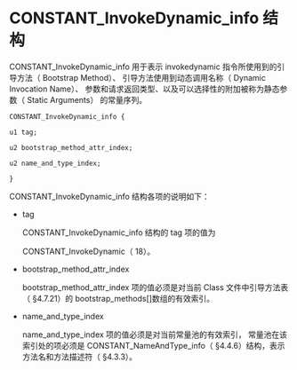 # CONSTANT_InvokeDynamic_info 结构 

CONSTANT_InvokeDynamic_info 用于表示 invokedynamic 指令所使用到的引导方法（ Bootstrap Method）、 引导方法使用到动态调用名称（ Dynamic Invocation Name）、 参数和请求返回类型、以及可以选择性的附加被称为静态参数（ Static Arguments） 的常量序列。

```
CONSTANT_InvokeDynamic_info {

u1 tag;

u2 bootstrap_method_attr_index;

u2 name_and_type_index;

}
```

CONSTANT_InvokeDynamic_info 结构各项的说明如下：

* tag

  CONSTANT_InvokeDynamic_info 结构的 tag 项的值为

  CONSTANT_InvokeDynamic（ 18）。

* bootstrap_method_attr_index 

  bootstrap_method_attr_index 项的值必须是对当前 Class 文件中引导方法表 （ §4.7.21）的 bootstrap_methods[]数组的有效索引。

* name_and_type_index

  name_and_type_index 项的值必须是对当前常量池的有效索引， 常量池在该索引处的项必须是 CONSTANT_NameAndType_info（ §4.4.6）结构，表示方法名和方法描述符（ §4.3.3）。 




